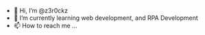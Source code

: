 - 👋 Hi, I’m @z3r0ckz
- 🌱 I’m currently learning web development, and RPA Development
- 📫 How to reach me ...

<!---
z3r0ckz/z3r0ckz is a ✨ special ✨ repository because its `README.md` (this file) appears on your GitHub profile.
You can click the Preview link to take a look at your changes.
--->
